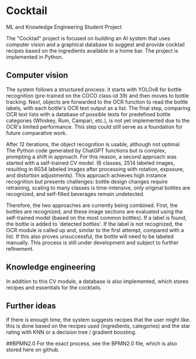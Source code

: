 # Cocktail
ML and Knowledge Engineering Student Project

The "Cocktail" project is focused on building an AI system that uses computer vision and a graphical database to suggest and provide cocktail recipes based on the ingredients available in a home bar. The project is implemented in Python.

## Computer vision
The system follows a structured process: it starts with YOLOv8 for bottle recognition (pre-trained on the COCO class-id 39) and then moves to bottle tracking. Next, objects are forwarded to the OCR function to read the bottle labels, with each bottle's OCR text output as a list. The final step, comparing OCR text lists with a database of possible texts for predefined bottle categories (Whiskey, Rum, Campari, etc.), is not yet implemented due to the OCR's limited performance. This step could still serve as a foundation for future comparative work.

After 12 iterations, the object recognition is usable, although not optimal. The Python code generated by ChatGPT functions but is complex, prompting a shift in approach. For this reason, a second approach was started with a self-trained CV model. (6 classes, 2514 labeled images, resulting in 6034 labeled images after processing with rotation, exposure, and distortion adjustments). This approach achieves high instance recognition but presents challenges: bottle design changes require retraining, scaling to many classes is time-intensive, only original bottles are recognized, and self-filled beverages remain undetected.

Therefore, the two approaches are currently being combined. First, the bottles are recognized, and these image sections are evaluated using the self-trained model (based on the most common bottles). If a label is found, the bottle is added to 'detected bottles'. If the label is not recognized, the OCR module is called up and, similar to the first attempt, compared with a list. If this also proves unsuccessful, the bottle will need to be labeled manually. This process is still under development and subject to further refinement.

## Knowledge engineering
In addition to this CV module, a database is also implemented, which stores recipes and essentials for the cocktails. 

## Further ideas
If there is enough time, the system suggests recipes that the user might like. this is done based on the recipes used (ingredients, categories) and the star rating with KNN or a decision tree / gradient boosting.

##BPMN2.0
For the exact process, see the BPMN2.0 file, which is also stored here on github.
